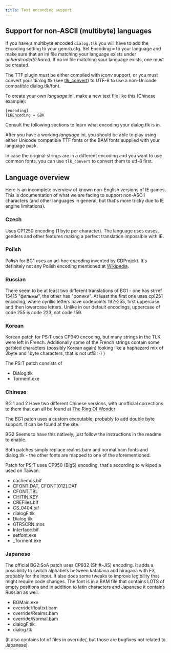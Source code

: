 ```yaml
---
title: Text enconding support
---
```


## Support for non-ASCII (multibyte) languages

If you have a multibyte encoded `dialog.tlk` you will have to add the
Encoding setting to your gemrb.cfg. Set Encoding = to your language and
make sure that an ini file matching your language exists under
*unhardcoded/shared*. If no ini file matching your language exists, one
must be created.

The TTF plugin *must* be either compiled with *iconv* support, or you
must convert your dialog.tlk (see [tlk_convert](https://github.com/gemrb/gemrb/tree/master/tools/tlk_convert))
to UTF-8 to use a non-Unicode compatible dialog.tlk/font.

To create your own *language*.ini, make a new text file like this
(Chinese example):

    [encoding]
    TLKEncoding = GBK

Consult the following sections to learn what encoding
your dialog.tlk is in.

After you have a working *language*.ini, you should be able to play
using either Unicode compatible TTF fonts or the BAM fonts supplied with
your language pack.

In case the original strings are in a different encoding and you want to
use common fonts, you can use `tlk_convert` to convert them to
utf-8 first.

## Language overview

Here is an incomplete overview of known non-English versions of IE games.
This is documentation of what we are facing to support non-ASCII characters
(and other languages in general, but that's more tricky due to IE engine
limitations).

### Czech

Uses CP1250 encoding (1 byte per character). The language uses cases,
genders and other features making a perfect translation impossible with
IE.

### Polish

Polish for BG1 uses an ad-hoc encoding invented by CDProjekt. It's
definitely not any Polish encoding mentioned at
[Wikipedia](http://en.wikipedia.org/wiki/Polish_code_pages).

### Russian

There seem to be at least two different translations of BG1 - one has
strref 15415 "фильмы", the other has "ролики". At least the first one
uses cp1251 encoding, where cyrillic letters have codepoints 192-255,
first uppercase and then lowercase letters. Unlike in our default
encodings, uppercase of code 255 is code 223, not code 159.

### Korean

Korean patch for PS:T uses CP949 encoding, but many strings in the TLK
were left in French. Additionally some of the French strings contain
some garbled characters (possibly Korean again) looking like a haphazard
mix of 2byte and 1byte characters, that is not utf8 :-) )

The PS:T patch consists of

  - Dialog.tlk
  - Torment.exe

### Chinese

BG 1 and 2 Have two different Chinese versions, with unofficial
corrections to them that can all be found at [The Ring Of
Wonder](http://trow.cc)

The BG1 patch uses a custom executable, probably to add double byte
support. It can be found at the site.

BG2 Seems to have this natively, just follow the instructions in the
readme to enable.

Both patches simply replace realms.bam and normal.bam fonts and
dialog.tlk - the other fonts are mapped to one of the aforementioned.

Patch for PS:T uses CP950 (Big5) encoding, that's according to wikipedia
used on Taiwan.

  - cachemos.bif
  - CFONT.DAT, CFONT\[012\].DAT
  - CFONT.TBL
  - CHITIN.KEY
  - CREFiles.bif
  - CS\_0404.bif
  - dialogF.tlk
  - Dialog.tlk
  - GTRSCRN.mos
  - Interface.bif
  - setfont.exe
  - \_Torment.exe

### Japanese

The official BG2:SoA patch uses CP932 (Shift-JIS) encoding. It adds a
possibility to switch alphabets between katakana and hiragana with F3,
probably for the input. It also does some tweaks to improve legibility
that might require code changes. The font is in a BAM file that contains
LOTS of empty positions and in addition to latin characters and Japanese
it contains Russian as well.

  - BGMain.exe
  - override/floattxt.bam
  - override/Realms.bam
  - override/Normal.bam
  - dialogF.tlk
  - dialog.tlk

(It also contains lot of files in override/, but those are bugfixes not
related to Japanese)
